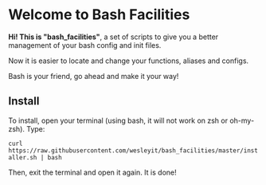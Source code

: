 Welcome to Bash Facilities
==========================

**Hi! This is "bash_facilities"**, a set of scripts to 
give you a better management of your bash config and 
init files. 

Now it is easier to locate and change
your functions, aliases and configs.

Bash is your friend, go ahead and make it your way!

Install
-------

To install, open your terminal (using bash, it will not work on zsh or oh-my-zsh).
Type:

`curl https://raw.githubusercontent.com/wesleyit/bash_facilities/master/installer.sh | bash`

Then, exit the terminal and open it again. It is done!
